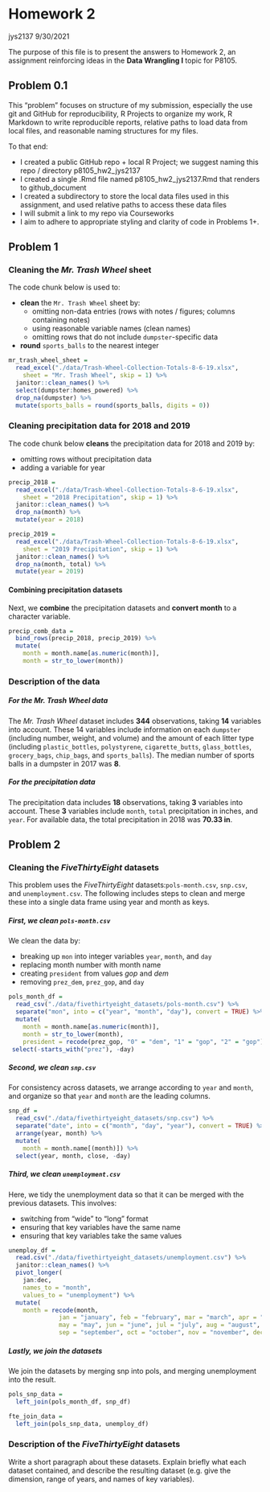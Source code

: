 Homework 2
================
jys2137
9/30/2021

The purpose of this file is to present the answers to Homework 2, an
assignment reinforcing ideas in the **Data Wrangling I** topic for
P8105.

## Problem 0.1

This “problem” focuses on structure of my submission, especially the use
git and GitHub for reproducibility, R Projects to organize my work, R
Markdown to write reproducible reports, relative paths to load data from
local files, and reasonable naming structures for my files.

To that end:

-   I created a public GitHub repo + local R Project; we suggest naming
    this repo / directory p8105\_hw2\_jys2137
-   I created a single .Rmd file named p8105\_hw2\_jys2137.Rmd that
    renders to github\_document
-   I created a subdirectory to store the local data files used in this
    assignment, and used relative paths to access these data files
-   I will submit a link to my repo via Courseworks
-   I aim to adhere to appropriate styling and clarity of code in
    Problems 1+.

## Problem 1

### Cleaning the *Mr. Trash Wheel* sheet

The code chunk below is used to:

-   **clean** the `Mr. Trash Wheel` sheet by:
    -   omitting non-data entries (rows with notes / figures; columns
        containing notes)
    -   using reasonable variable names (clean names)
    -   omitting rows that do not include `dumpster`-specific data
-   **round** `sports_balls` to the nearest integer

``` r
mr_trash_wheel_sheet = 
  read_excel("./data/Trash-Wheel-Collection-Totals-8-6-19.xlsx",
    sheet = "Mr. Trash Wheel", skip = 1) %>%
  janitor::clean_names() %>%
  select(dumpster:homes_powered) %>%
  drop_na(dumpster) %>%
  mutate(sports_balls = round(sports_balls, digits = 0))
```

### Cleaning precipitation data for 2018 and 2019

The code chunk below **cleans** the precipitation data for 2018 and 2019
by:

-   omitting rows without precipitation data
-   adding a variable for year

``` r
precip_2018 = 
  read_excel("./data/Trash-Wheel-Collection-Totals-8-6-19.xlsx",
    sheet = "2018 Precipitation", skip = 1) %>%
  janitor::clean_names() %>%
  drop_na(month) %>%
  mutate(year = 2018)

precip_2019 = 
  read_excel("./data/Trash-Wheel-Collection-Totals-8-6-19.xlsx",
    sheet = "2019 Precipitation", skip = 1) %>%
  janitor::clean_names() %>%
  drop_na(month, total) %>%
  mutate(year = 2019)
```

#### Combining precipitation datasets

Next, we **combine** the precipitation datasets and **convert month** to
a character variable.

``` r
precip_comb_data = 
  bind_rows(precip_2018, precip_2019) %>% 
  mutate(
    month = month.name[as.numeric(month)], 
    month = str_to_lower(month))
```

### Description of the data

##### For the *Mr. Trash Wheel* data

The *Mr. Trash Wheel* dataset includes **344** observations, taking
**14** variables into account. These 14 variables include information on
each `dumpster` (including number, weight, and volume) and the amount of
each litter type (including `plastic_bottles`, `polystyrene`,
`cigarette_butts`, `glass_bottles`, `grocery_bags`, `chip_bags`, and
`sports_balls`). The median number of sports balls in a dumpster in 2017
was **8**.

##### For the *precipitation* data

The precipitation data includes **18** observations, taking **3**
variables into account. These **3** variables include `month`, `total`
precipitation in inches, and `year`. For available data, the total
precipitation in 2018 was **70.33 in**.

## Problem 2

### Cleaning the *FiveThirtyEight* datasets

This problem uses the *FiveThirtyEight* datasets:`pols-month.csv`,
`snp.csv`, and `unemployment.csv`. The following includes steps to clean
and merge these into a single data frame using year and month as keys.

##### First, we clean `pols-month.csv`

We clean the data by:

-   breaking up `mon` into integer variables `year`, `month`, and `day`
-   replacing month number with month name
-   creating `president` from values *gop* and *dem*
-   removing `prez_dem`, `prez_gop`, and `day`

``` r
pols_month_df = 
  read_csv("./data/fivethirtyeight_datasets/pols-month.csv") %>%
  separate("mon", into = c("year", "month", "day"), convert = TRUE) %>% 
  mutate(
    month = month.name[as.numeric(month)], 
    month = str_to_lower(month),
    president = recode(prez_gop, "0" = "dem", "1" = "gop", "2" = "gop")) %>% 
 select(-starts_with("prez"), -day)
```

##### Second, we clean `snp.csv`

For consistency across datasets, we arrange according to `year` and
`month`, and organize so that `year` and `month` are the leading
columns.

``` r
snp_df = 
  read_csv("./data/fivethirtyeight_datasets/snp.csv") %>%
  separate("date", into = c("month", "day", "year"), convert = TRUE) %>% 
  arrange(year, month) %>% 
  mutate(
    month = month.name[(month)]) %>% 
  select(year, month, close, -day)
```

##### Third, we clean `unemployment.csv`

Here, we tidy the unemployment data so that it can be merged with the
previous datasets. This involves:

-   switching from “wide” to “long” format
-   ensuring that key variables have the same name
-   ensuring that key variables take the same values

``` r
unemploy_df = 
  read.csv("./data/fivethirtyeight_datasets/unemployment.csv") %>% 
  janitor::clean_names() %>%
  pivot_longer(
    jan:dec,
    names_to = "month", 
    values_to = "unemployment") %>% 
  mutate(
    month = recode(month,
              jan = "january", feb = "february", mar = "march", apr = "april",
              may = "may", jun = "june", jul = "july", aug = "august",
              sep = "september", oct = "october", nov = "november", dec = "december"))
```

##### Lastly, we join the datasets

We join the datasets by merging snp into pols, and merging unemployment
into the result.

``` r
pols_snp_data =
  left_join(pols_month_df, snp_df)

fte_join_data =
  left_join(pols_snp_data, unemploy_df)
```

### Description of the *FiveThirtyEight* datasets

Write a short paragraph about these datasets. Explain briefly what each
dataset contained, and describe the resulting dataset (e.g. give the
dimension, range of years, and names of key variables).
